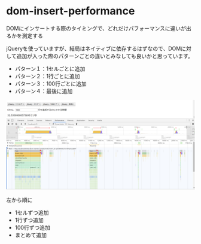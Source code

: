 # dom-insert-performance

DOMにインサートする際のタイミングで、どれだけパフォーマンスに違いが出るかを測定する

jQueryを使っていますが、結局はネイティブに依存するはずなので、DOMに対して追加が入った際のパターンごとの違いとみなしても良いかと思っています。

- パターン１：1セルごとに追加
- パターン２：1行ごとに追加
- パターン３：100行ごとに追加
- パターン４：最後に追加

![測定結果](./dom-insert-performance.png "測定結果")

左から順に
- 1セルずつ追加
- 1行ずつ追加
- 100行ずつ追加
- まとめて追加
